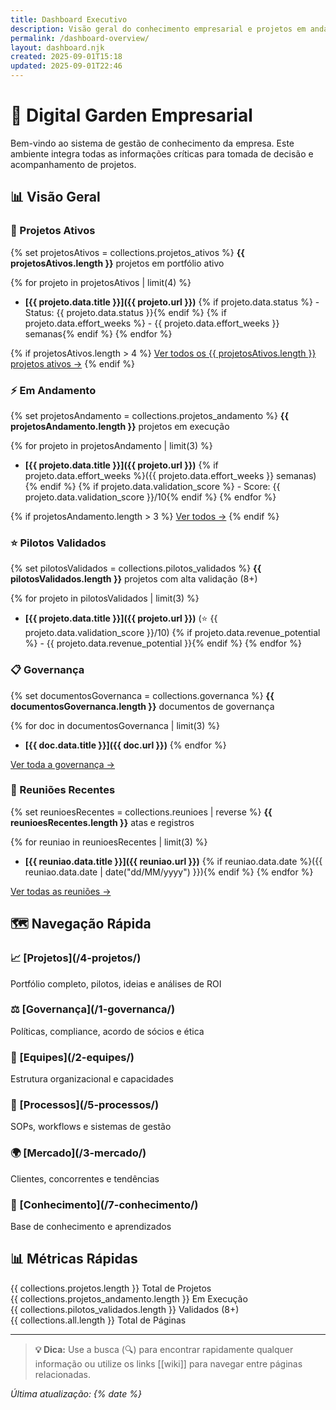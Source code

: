 ```yaml
---
title: Dashboard Executivo
description: Visão geral do conhecimento empresarial e projetos em andamento
permalink: /dashboard-overview/
layout: dashboard.njk
created: 2025-09-01T15:18
updated: 2025-09-01T22:46
---
```


# 🌱 Digital Garden Empresarial

Bem-vindo ao sistema de gestão de conhecimento da empresa. Este ambiente integra todas as informações críticas para tomada de decisão e acompanhamento de projetos.

## 📊 Visão Geral

<div class="dashboard-grid">

### 🚀 Projetos Ativos
{% set projetosAtivos = collections.projetos_ativos %}
**{{ projetosAtivos.length }}** projetos em portfólio ativo

{% for projeto in projetosAtivos | limit(4) %}
- **[{{ projeto.data.title }}]({{ projeto.url }})** 
  {% if projeto.data.status %} - Status: {{ projeto.data.status }}{% endif %}
  {% if projeto.data.effort_weeks %} - {{ projeto.data.effort_weeks }} semanas{% endif %}
{% endfor %}

{% if projetosAtivos.length > 4 %}
<a href="/4-projetos/ativos/" class="view-all-link">Ver todos os {{ projetosAtivos.length }} projetos ativos →</a>
{% endif %}

### ⚡ Em Andamento
{% set projetosAndamento = collections.projetos_andamento %}
**{{ projetosAndamento.length }}** projetos em execução

{% for projeto in projetosAndamento | limit(3) %}
- **[{{ projeto.data.title }}]({{ projeto.url }})** 
  {% if projeto.data.effort_weeks %}({{ projeto.data.effort_weeks }} semanas){% endif %}
  {% if projeto.data.validation_score %} - Score: {{ projeto.data.validation_score }}/10{% endif %}
{% endfor %}

{% if projetosAndamento.length > 3 %}
<a href="/4-projetos/em-desenvolvimento/" class="view-all-link">Ver todos →</a>
{% endif %}

### ⭐ Pilotos Validados
{% set pilotosValidados = collections.pilotos_validados %}
**{{ pilotosValidados.length }}** projetos com alta validação (8+)

{% for projeto in pilotosValidados | limit(3) %}
- **[{{ projeto.data.title }}]({{ projeto.url }})** 
  (⭐ {{ projeto.data.validation_score }}/10)
  {% if projeto.data.revenue_potential %} - {{ projeto.data.revenue_potential }}{% endif %}
{% endfor %}

### 📋 Governança
{% set documentosGovernanca = collections.governanca %}
**{{ documentosGovernanca.length }}** documentos de governança

{% for doc in documentosGovernanca | limit(3) %}
- **[{{ doc.data.title }}]({{ doc.url }})**
{% endfor %}

<a href="/1-governanca/" class="view-all-link">Ver toda a governança →</a>

### 🤝 Reuniões Recentes  
{% set reunioesRecentes = collections.reunioes | reverse %}
**{{ reunioesRecentes.length }}** atas e registros

{% for reuniao in reunioesRecentes | limit(3) %}
- **[{{ reuniao.data.title }}]({{ reuniao.url }})**
  {% if reuniao.data.date %}({{ reuniao.data.date | date("dd/MM/yyyy") }}){% endif %}
{% endfor %}

<a href="/6-reunioes/" class="view-all-link">Ver todas as reuniões →</a>

</div>

## 🗺️ Navegação Rápida

<div class="navigation-grid">

<div class="nav-card">
  <h3>📈 [Projetos](/4-projetos/)</h3>
  <p>Portfólio completo, pilotos, ideias e análises de ROI</p>
</div>

<div class="nav-card">
  <h3>⚖️ [Governança](/1-governanca/)</h3>
  <p>Políticas, compliance, acordo de sócios e ética</p>
</div>

<div class="nav-card">
  <h3>👥 [Equipes](/2-equipes/)</h3>
  <p>Estrutura organizacional e capacidades</p>
</div>

<div class="nav-card">
  <h3>🎯 [Processos](/5-processos/)</h3>
  <p>SOPs, workflows e sistemas de gestão</p>
</div>

<div class="nav-card">
  <h3>🌍 [Mercado](/3-mercado/)</h3>
  <p>Clientes, concorrentes e tendências</p>
</div>

<div class="nav-card">
  <h3>🧠 [Conhecimento](/7-conhecimento/)</h3>
  <p>Base de conhecimento e aprendizados</p>
</div>

</div>

## 📊 Métricas Rápidas

<div class="metrics-row">
  <div class="metric-card">
    <span class="metric-number">{{ collections.projetos.length }}</span>
    <span class="metric-label">Total de Projetos</span>
  </div>
  
  <div class="metric-card">
    <span class="metric-number">{{ collections.projetos_andamento.length }}</span>
    <span class="metric-label">Em Execução</span>
  </div>
  
  <div class="metric-card">
    <span class="metric-number">{{ collections.pilotos_validados.length }}</span>
    <span class="metric-label">Validados (8+)</span>
  </div>
  
  <div class="metric-card">
    <span class="metric-number">{{ collections.all.length }}</span>
    <span class="metric-label">Total de Páginas</span>
  </div>
</div>

---

> **💡 Dica:** Use a busca (🔍) para encontrar rapidamente qualquer informação ou utilize os links [[wiki]] para navegar entre páginas relacionadas.

*Última atualização: {% date %}*
